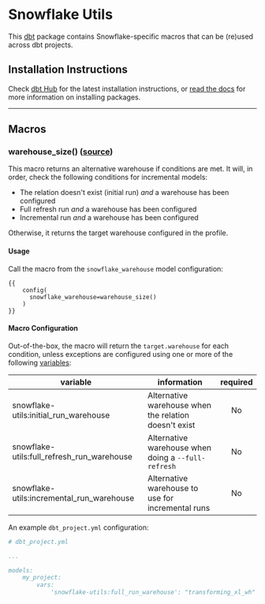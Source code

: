 # Snowflake Utils

This [dbt](https://github.com/fishtown-analytics/dbt) package contains Snowflake-specific macros that can be (re)used across dbt projects.

## Installation Instructions
Check [dbt Hub](https://hub.getdbt.com/fishtown-analytics/snowflake-utils/latest/) for the latest installation instructions, or [read the docs](https://docs.getdbt.com/docs/package-management) for more information on installing packages.

----

## Macros

### warehouse_size() ([source](macros/warehouse_size.sql))
This macro returns an alternative warehouse if conditions are met. It will, in order, check the following conditions for incremental models:

- The relation doesn't exist (initial run) _and_ a warehouse has been configured
- Full refresh run _and_ a warehouse has been configured
- Incremental run _and_ a warehouse has been configured

Otherwise, it returns the target warehouse configured in the profile.

#### Usage

Call the macro from the `snowflake_warehouse` model configuration:
```
{{ 
    config(
      snowflake_warehouse=warehouse_size()
    )
}}
```

#### Macro Configuration

Out-of-the-box, the macro will return the `target.warehouse` for each condition, unless exceptions are configured using one or more of the following [variables](https://docs.getdbt.com/docs/using-variables):

| variable | information | required |
|----------|-------------|:--------:|
|snowflake-utils:initial_run_warehouse|Alternative warehouse when the relation doesn't exist|No|
|snowflake-utils:full_refresh_run_warehouse|Alternative warehouse when doing a `--full-refresh`|No|
|snowflake-utils:incremental_run_warehouse|Alternative warehouse to use for incremental runs|No|

An example `dbt_project.yml` configuration:

```yml
# dbt_project.yml

...

models:
    my_project:
        vars:
            'snowflake-utils:full_run_warehouse': "transforming_xl_wh"


```



